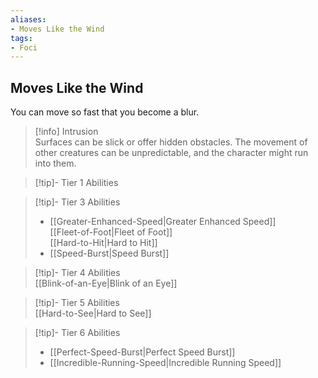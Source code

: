 ```yaml
---
aliases:
- Moves Like the Wind
tags:
- Foci
---
```


  
## Moves Like the Wind  
You can move so fast that you become a blur.  
 >[!info] Intrusion  
>Surfaces can be slick or offer hidden obstacles. The movement of other creatures can be unpredictable, and the character might run into them.   

>[!tip]- Tier 1 Abilities  

>[!tip]- Tier 3 Abilities  
>- [[Greater-Enhanced-Speed|Greater Enhanced Speed]]  
>[[Fleet-of-Foot|Fleet of Foot]]  
>[[Hard-to-Hit|Hard to Hit]]  
>- [[Speed-Burst|Speed Burst]]  

>[!tip]- Tier 4 Abilities  
>[[Blink-of-an-Eye|Blink of an Eye]]  

>[!tip]- Tier 5 Abilities  
>[[Hard-to-See|Hard to See]]  

>[!tip]- Tier 6 Abilities  
>- [[Perfect-Speed-Burst|Perfect Speed Burst]]  
>- [[Incredible-Running-Speed|Incredible Running Speed]]